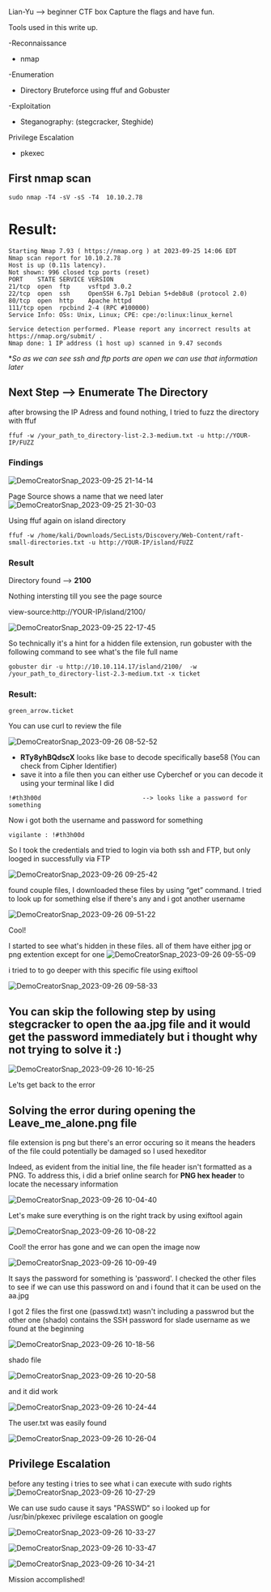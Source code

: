 Lian-Yu --> beginner CTF box Capture the flags and have fun.

Tools used in this write up.

-Reconnaissance
  * nmap

-Enumeration
 * Directory Bruteforce using ffuf and Gobuster

-Exploitation
 * Steganography:
 (stegcracker, Steghide)

Privilege Escalation
 * pkexec



   
## First nmap scan
```
sudo nmap -T4 -sV -sS -T4  10.10.2.78
```

# Result:
```
Starting Nmap 7.93 ( https://nmap.org ) at 2023-09-25 14:06 EDT
Nmap scan report for 10.10.2.78
Host is up (0.11s latency).
Not shown: 996 closed tcp ports (reset)
PORT    STATE SERVICE VERSION
21/tcp  open  ftp     vsftpd 3.0.2
22/tcp  open  ssh     OpenSSH 6.7p1 Debian 5+deb8u8 (protocol 2.0)
80/tcp  open  http    Apache httpd
111/tcp open  rpcbind 2-4 (RPC #100000)
Service Info: OSs: Unix, Linux; CPE: cpe:/o:linux:linux_kernel

Service detection performed. Please report any incorrect results at https://nmap.org/submit/ .
Nmap done: 1 IP address (1 host up) scanned in 9.47 seconds
```


**So as we can see ssh and ftp ports are open we can use that information later*

## Next Step --> Enumerate The Directory


after browsing the IP Adress and found nothing, I tried to fuzz the directory with ffuf

```
ffuf -w /your_path_to_directory-list-2.3-medium.txt -u http://YOUR-IP/FUZZ
```

### Findings
![DemoCreatorSnap_2023-09-25 21-14-14](https://github.com/orkets/orkets/assets/111442711/82bfcde2-ada8-4332-86bf-cb2922caa852)

Page Source shows a name that we need later 
![DemoCreatorSnap_2023-09-25 21-30-03](https://github.com/orkets/orkets/assets/111442711/2ec06634-9c85-4369-9347-6f3fb32d6722)


Using ffuf again on island directory 
```
ffuf -w /home/kali/Downloads/SecLists/Discovery/Web-Content/raft-small-directories.txt -u http://YOUR-IP/island/FUZZ
``` 
### Result

Directory found --> **2100**

Nothing intersting till you see the page source 

view-source:http://YOUR-IP/island/2100/

![DemoCreatorSnap_2023-09-25 22-17-45](https://github.com/orkets/orkets/assets/111442711/0a3eee78-1b8d-407a-afc4-be3aebed6395)


So technically it's a hint for a hidden file extension, run gobuster with the following command to see what's the file full name 
```
gobuster dir -u http://10.10.114.17/island/2100/  -w  /your_path_to_directory-list-2.3-medium.txt -x ticket 
```

### Result: 
```
green_arrow.ticket
```

You can use curl to review the file 

![DemoCreatorSnap_2023-09-26 08-52-52](https://github.com/orkets/orkets/assets/111442711/83ccfe09-b423-4037-b0a9-1324761d2459)

- **RTy8yhBQdscX** looks like base to decode specifically base58 (You can check from Cipher Identifier) 
- save it into a file then you can either use Cyberchef or you can decode it using your terminal like I did

```
!#th3h00d                            --> looks like a password for something 
```
Now i got both the username and password for something 
```
vigilante : !#th3h00d
```


So I took the credentials and tried to login via both ssh and FTP, but only looged in successfully via FTP

![DemoCreatorSnap_2023-09-26 09-25-42](https://github.com/orkets/orkets/assets/111442711/106de834-8f32-44ad-9af2-0bff670accd1)


found couple files, I downloaded these files by using “get” command. I tried to look up for something else if there's any and i got another username


![DemoCreatorSnap_2023-09-26 09-51-22](https://github.com/orkets/orkets/assets/111442711/0c98e68d-4161-4922-8ba8-14b6f60b54a9)


Cool!


I started to see what's hidden in these files. all of them have either jpg or png extention except for one 
![DemoCreatorSnap_2023-09-26 09-55-09](https://github.com/orkets/orkets/assets/111442711/c8b9c9d2-ae36-4868-8bd4-3a7cbe835672)


i tried to to go deeper with this specific file using exiftool 

![DemoCreatorSnap_2023-09-26 09-58-33](https://github.com/orkets/orkets/assets/111442711/88dae496-7aa7-4b87-a5c3-450ba4f71725)


## You can skip the following step by using stegcracker to open the aa.jpg file and it would get the password immediately but i thought why not trying to solve it :) ##

![DemoCreatorSnap_2023-09-26 10-16-25](https://github.com/orkets/orkets/assets/111442711/9aab7a50-bafc-4274-b8b3-546f6905a811)



Le'ts get back to the error

## Solving the error during opening the Leave_me_alone.png file ##
file extension is png but there's an error occuring so it means the headers of the file could potentially be damaged so I used hexeditor

Indeed, as evident from the initial line, the file header isn't formatted as a PNG. To address this, i did a brief online search for **PNG hex header** to locate the necessary information

![DemoCreatorSnap_2023-09-26 10-04-40](https://github.com/orkets/orkets/assets/111442711/cff3d51e-e9f0-46c3-b47f-04fd7f773aa0)

Let's make sure everything is on the right track by using exiftool again

![DemoCreatorSnap_2023-09-26 10-08-22](https://github.com/orkets/orkets/assets/111442711/c34544c7-f3d4-45b6-a1ac-9b210dbd3de9)

Cool! the error has gone and we can open the image now

![DemoCreatorSnap_2023-09-26 10-09-49](https://github.com/orkets/orkets/assets/111442711/fbbb67ea-348c-40f4-bea9-45fc28c592b5)

It says the password for something is 'password'. I checked the other files to see if we can use this password on and i found that it can be used on the aa.jpg 

I got 2 files the first one (passwd.txt) wasn't including a passwrod but the other one (shado) contains the SSH password for slade username as we found at the beginning 

![DemoCreatorSnap_2023-09-26 10-18-56](https://github.com/orkets/orkets/assets/111442711/c2b6d83c-7162-49af-a757-2f12cabab12b)

shado file 


![DemoCreatorSnap_2023-09-26 10-20-58](https://github.com/orkets/orkets/assets/111442711/09df3d5f-a393-4b9b-b44d-852ded295ba8)




and it did work

![DemoCreatorSnap_2023-09-26 10-24-44](https://github.com/orkets/orkets/assets/111442711/075e2f3a-4beb-40f4-adf1-d0d1ac5b6bd6)


The user.txt was easily found 

![DemoCreatorSnap_2023-09-26 10-26-04](https://github.com/orkets/orkets/assets/111442711/59939064-4ac7-450a-b872-02106a8dd90f)



## Privilege Escalation ##

before any testing i tries to see  what i can execute with sudo rights 
![DemoCreatorSnap_2023-09-26 10-27-29](https://github.com/orkets/orkets/assets/111442711/1527762d-d777-4092-8cc8-b3bbeec43ed7)

We can use sudo cause it says "PASSWD" so i looked up for /usr/bin/pkexec privilege escalation on google 

![DemoCreatorSnap_2023-09-26 10-33-27](https://github.com/orkets/orkets/assets/111442711/5c801965-7e68-4bda-9cec-859cb14d21e3)



![DemoCreatorSnap_2023-09-26 10-33-47](https://github.com/orkets/orkets/assets/111442711/265b2089-6fe2-4b57-bc96-8c6a40f0ca39)


![DemoCreatorSnap_2023-09-26 10-34-21](https://github.com/orkets/orkets/assets/111442711/96ae7430-66c5-413c-b25b-4c459f51dc58)


Mission accomplished!




